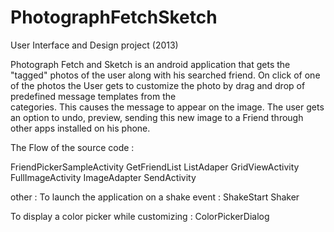 PhotographFetchSketch 
=====================

User Interface and Design project (2013)


Photograph Fetch and Sketch is an android application that gets the "tagged" photos of the user along with his searched friend.
On click of one of the photos the User gets to customize the photo by drag and drop of predefined message templates from the   
categories. This causes the message to appear on the image. The user gets an option to undo, preview, sending this new image 
to a Friend through other apps installed on his phone.

The Flow of the source code : 

FriendPickerSampleActivity
GetFriendList 
ListAdaper
GridViewActivity
FullImageActivity
ImageAdapter
SendActivity

other : 
To launch the application on a shake event :
ShakeStart
Shaker

To display a color picker while customizing :
ColorPickerDialog





